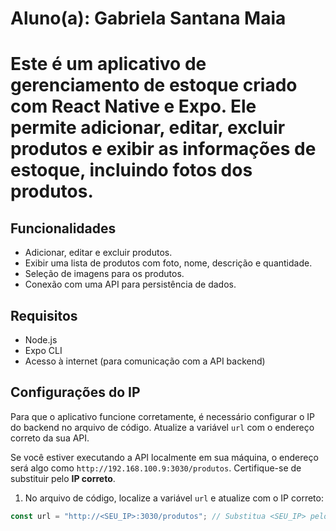 # Aluno(a): Gabriela Santana Maia

# Este é um aplicativo de gerenciamento de estoque criado com React Native e Expo. Ele permite adicionar, editar, excluir produtos e exibir as informações de estoque, incluindo fotos dos produtos.

## Funcionalidades

- Adicionar, editar e excluir produtos.
- Exibir uma lista de produtos com foto, nome, descrição e quantidade.
- Seleção de imagens para os produtos.
- Conexão com uma API para persistência de dados.

## Requisitos

- Node.js
- Expo CLI
- Acesso à internet (para comunicação com a API backend)

## Configurações do IP

Para que o aplicativo funcione corretamente, é necessário configurar o IP do backend no arquivo de código. Atualize a variável `url` com o endereço correto da sua API. 

Se você estiver executando a API localmente em sua máquina, o endereço será algo como `http://192.168.100.9:3030/produtos`. Certifique-se de substituir pelo **IP correto**.

1. No arquivo de código, localize a variável `url` e atualize com o IP correto:

```javascript
const url = "http://<SEU_IP>:3030/produtos"; // Substitua <SEU_IP> pelo IP da sua máquina


